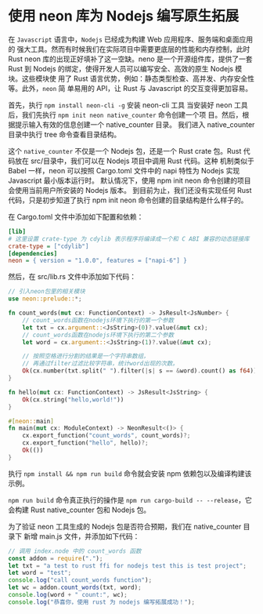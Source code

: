 # 使用 neon 库为 Nodejs 编写原生拓展
在 `Javascript` 语言中，`Nodejs` 已经成为构建 Web 应用程序、服务端和桌面应用的
强大工具。然而有时候我们在实际项目中需要更底层的性能和内存控制，此时 Rust
neon 库的出现正好填补了这一空缺。neno 是一个开源组件库，提供了一套 Rust 到
Nodejs 的绑定，使得开发人员可以编写安全、高效的原生 Nodejs 模块。这些模块使
用了 Rust 语言优势，例如：静态类型检查、高并发、内存安全性等。此外，`neon` 简
单易用的 API，让 Rust 与 Javascript 的交互变得更加容易。

首先，执行 `npm install neon-cli -g` 安装 neon-cli 工具
当安装好 neon 工具后，我们先执行 `npm init neon native_counter` 命令创建一个项
目。然后，根据提示输入有效的信息创建一个 native_counter 目录。
我们进入 native_counter 目录中执行 tree 命令查看目录结构。

这个 `native_counter` 不仅是一个 Nodejs 包，还是一个 Rust
crate 包。Rust 代码放在 src/目录中，我们可以在 Nodejs 项目中调用 Rust 代码。这种
机制类似于 Babel 一样，neon 可以按照 Cargo.toml 文件中的 napi 特性为 Nodejs 实现
Javascript 最小版本运行时。
默认情况下，使用 npm init neon 命令创建的项目会使用当前用户所安装的 Nodejs 版本。
到目前为止，我们还没有实现任何 Rust 代码，只是初步知道了执行 npm init neon 命令创建的目录结构是什么样子的。

在 Cargo.toml 文件中添加如下配置和依赖：
```ini
[lib]
# 这里设置 crate-type 为 cdylib 表示程序将编译成一个和 C ABI 兼容的动态链接库
crate-type = ["cdylib"]
[dependencies]
neon = { version = "1.0.0", features = ["napi-6"] }
```
然后，在 src/lib.rs 文件中添加如下代码：

```rust
// 引入neon包里的相关模块
use neon::prelude::*;

fn count_words(mut cx: FunctionContext) -> JsResult<JsNumber> {
    // count_words函数在nodejs环境下执行的第一个参数
    let txt = cx.argument::<JsString>(0)?.value(&mut cx);
    // count_words函数在nodejs环境下执行的第二个参数
    let word = cx.argument::<JsString>(1)?.value(&mut cx);

    // 按照空格进行分割的结果是一个字符串数组，
    // 再通过filter过滤比较字符串，统计word出现的次数。
    Ok(cx.number(txt.split(" ").filter(|s| s == &word).count() as f64))
}

fn hello(mut cx: FunctionContext) -> JsResult<JsString> {
    Ok(cx.string("hello,world!"))
}

#[neon::main]
fn main(mut cx: ModuleContext) -> NeonResult<()> {
    cx.export_function("count_words", count_words)?;
    cx.export_function("hello", hello)?;
    Ok(())
}
```

执行 `npm install && npm run build` 命令就会安装 npm 依赖包以及编译构建该示例。

`npm run build` 命令真正执行的操作是 `npm run cargo-build -- --release`，它会构建 Rust native_counter
包和 Nodejs 包。

为了验证 neon 工具生成的 Nodejs 包是否符合预期，我们在 native_counter 目录下
新增 main.js 文件，并添加如下代码：
```js
// 调用 index.node 中的 count_words 函数
const addon = require(".");
let txt = "a test to rust ffi for nodejs test this is test project";
let word = "test";
console.log("call count_words function");
let wc = addon.count_words(txt, word);
console.log(word + " count:", wc);
console.log("恭喜你，使用 rust 为 nodejs 编写拓展成功！");
```
